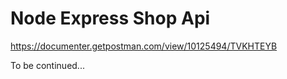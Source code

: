 # Node Express Shop Api


https://documenter.getpostman.com/view/10125494/TVKHTEYB

To be continued...
